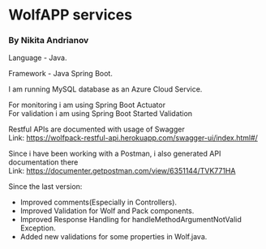 <h1>WolfAPP services</h1>
<h3>By Nikita Andrianov</h3>

Language - Java.<br>

Framework - Java Spring Boot.<br>

I am running MySQL database as an Azure Cloud Service.<br>

For monitoring i am using Spring Boot Actuator<br>
For validation i am using Spring Boot Started Validation<br>

Restful APIs are documented with usage of Swagger<br>
Link: https://wolfpack-restful-api.herokuapp.com/swagger-ui/index.html#/
	
Since i have been working with a Postman, i also generated API documentation there<br>
Link: https://documenter.getpostman.com/view/6351144/TVK771HA

Since the last version:
- Improved comments(Especially in Controllers).
- Improved Validation for Wolf and Pack components.
- Improved Response Handling for handleMethodArgumentNotValid Exception.
- Added new validations for some properties in Wolf.java.

